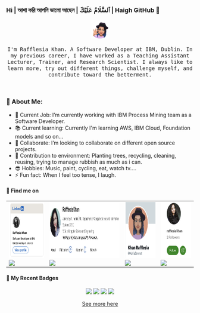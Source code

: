 ### Hi | আশা করি আপনি ভালো আছেন | ٱلسَّلَامُ عَلَيْكَ | Haigh GitHub 👋


<p align="center">
  <img src="images/profile.png" width="50px">
  <br><br>
  <samp>
I'm Rafflesia Khan. A Software Developer at IBM, Dublin. In my previous career, I have worked as a Teaching Assistant Lecturer, Trainer, and Research Scientist. I always like to learn more, try out different things, challenge myself, and contribute toward the betterment.
    
</p>
<br>
              
### 💫 About Me:

- 🔭 Current Job: I’m currently working with IBM Process Mining team as a Software Developer. 
- 📚 Current learning: Currently I'm learning AWS, IBM Cloud, Foundation models and so on...
- 👯 Collaborate: I’m looking to collaborate on different open source projects.
- 🌱 Contribution to environment: Planting trees, recycling, cleaning, reusing, trying to manage rubbish as much as i can.
- 😎 Hobbies: Music, paint, cycling, eat, watch tv....
- ⚡ Fun fact: When I feel too tense, I laugh.

#### 🔎 Find me on

<div>

<table border="0" style="border: none;">
  <tr>
    <!-- Profile LinkedIn -->
    <td>
      <a href="https://ie.linkedin.com/in/rafflesia-khan-164b0781?trk=profile-badge">
        <img width="180" height="150" src="/images/raff-linked-in-profile-card-comic-small.png" alt="Developer Profession - Level 3 Expert">
      </a>
      <img src="https://img.shields.io/badge/linkedin-%230077B5.svg?style=for-the-badge&logo=linkedin&logoColor=white" align="center">
    </td>
    <!-- Profile Research Gate -->
    <td>
      <a href="https://www.researchgate.net/profile/Rafflesia-Khan">
        <img width="400" height="150" src="/images/raff-research-gate-profile-card-comic-small2.png" alt="IBM Open Source Strategic Committer">
      </a>
      <img src="https://img.shields.io/badge/ResearchGate-00CCBB?style=for-the-badge&logo=ResearchGate&logoColor=white" align="center">
    </td>
    <!-- Profile Twitter -->
    <td>
      <a href="https://twitter.com/KafiaZannat?t=xYesq9xEJBPhbivokeuEFw&s=09">
        <img width="150" height="150" src="/images/raff-twitter-acc-profile-card-comic-small.png" alt="IBM Open Source Strategic Committer">
      </a>
      <img src="https://img.shields.io/badge/Twitter-%231DA1F2.svg?style=for-the-badge&logo=Twitter&logoColor=white" align="center">
    </td>
    <!-- Profile medium -->
    <td>
      <a href="https://medium.com/@khan.rafflesia">
        <img width="150" height="150" src="/images/raff-medium-acc-profile-card-comic-small.png" alt="IBM Open Source Strategic Committer">
      </a>
      <img src="https://img.shields.io/badge/Medium-12100E?style=for-the-badge&logo=medium&logoColor=white" align="center">
    </td>
  </tr>
</table>
</div>


#### 💎 My Recent Badges
<!--START_SECTION:badges-->
<p dir="auto" align="center">
  <a target="_blank" rel="noopener noreferrer" href="https://www.credly.com/badges/a5d7f354-1aa3-4966-a6f1-c73653e2fc7f/public_url"><img src="https://images.credly.com/size/220x220/images/bc08972c-3c7d-4b99-82a0-c94bcca36674/Badges_v8-07_Practitioner.png" data-canonical-src="https://media3.giphy.com/media/ln7z2eWriiQAllfVcn/200w.webp" style="max-width: 100%;" width="100"></a>
  <a target="_blank" rel="noopener noreferrer" href="https://www.credly.com/badges/c1c37c06-444c-4b24-9622-be88ea75a75d/public_url"><img src="https://images.credly.com/size/220x220/images/f870e8bb-0b8b-44f5-b926-791d6081e659/Developer-Foundation1.png" data-canonical-src="https://i.giphy.com/media/LMt9638dO8dftAjtco/200.webp" style="max-width: 100%;" width="100"></a>
  <a target="_blank" rel="noopener noreferrer" href="https://www.credly.com/badges/28ab477a-1916-4189-9a79-90a78bf94d7f/public_url"><img src="https://images.credly.com/size/220x220/images/d14e59e1-181d-4f60-a3d7-ea633e218847/First-patent.png" data-canonical-src="https://i.giphy.com/media/eNAsjO55tPbgaor7ma/200w.webp" style="max-width: 100%;" width="100"></a>
  <a target="_blank" rel="noopener noreferrer" href="https://www.credly.com/badges/bcf417a4-b9b3-4e2a-b6cb-496d93ba0386/public_url"><img src="https://images.credly.com/size/220x220/images/7c8ee9ba-02e7-49c0-80dc-f45f77783de2/image.png" data-canonical-src="https://i.giphy.com/media/eNAsjO55tPbgaor7ma/200w.webp" style="max-width: 100%;" width="100"></a>
</p>
<p dir="auto" align="center">
<a target="_blank" rel="noopener noreferrer" href="https://www.credly.com/users/rafflesia-khan.2f08668d">
See more here
</p>


<!--END_SECTION:badges-->

<!-- emojis from https://github.com/markdown-templates/markdown-emojis -->
<!-- markdown badges from https://github.com/Ileriayo/markdown-badges -->
